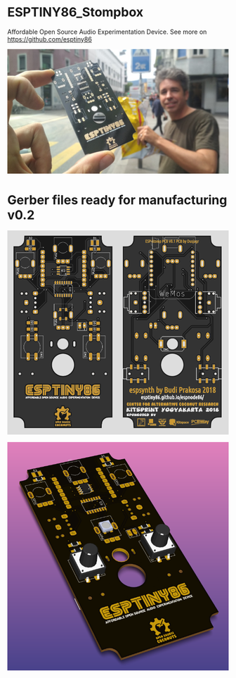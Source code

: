 # ESPTINY86_Stompbox
Affordable Open Source Audio Experimentation Device. See more on https://github.com/esptiny86

![](photos/PCB_v01_arrived_Langstrasse.jpg)

# Gerber files ready for manufacturing v0.2

![](photos/ESP-Stopm_preview2.png)

![](photos/ESP-Stopm_preview_3D.png)



